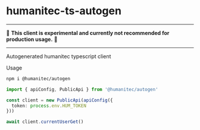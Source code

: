 # humanitec-ts-autogen

---

:construction: __This client is experimental and currently not recommended for production usage.__ :construction:

---

Autogenerated humanitec typescript client

Usage

```bash
npm i @humanitec/autogen
```

```typescript
import { apiConfig, PublicApi } from '@humanitec/autogen'

const client = new PublicApi(apiConfig({
  token: process.env.HUM_TOKEN
}))

await client.currentUserGet()
```

